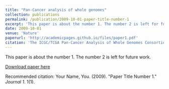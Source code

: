 ```yaml
---
title: "Pan-Cancer analysis of whole genomes"
collection: publications
permalink: /publication/2009-10-01-paper-title-number-1
excerpt: 'This paper is about the number 1. The number 2 is left for future work.'
date: 2009-10-01
venue: 'Nature'
paperurl: 'http://academicpages.github.io/files/paper1.pdf'
citation: 'The ICGC/TCGA Pan-Cancer Analysis of Whole Genomes Consortium (includes Bruzos A.L.). (2020). &quot;Paper Title Number 1.&quot; <i>Nature</i>. 1(1).'
---
```

This paper is about the number 1. The number 2 is left for future work.

[Download paper here](http://academicpages.github.io/files/paper1.pdf)

Recommended citation: Your Name, You. (2009). "Paper Title Number 1." <i>Journal 1</i>. 1(1).
